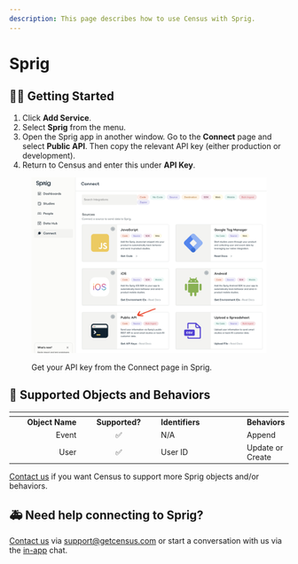 ```yaml
---
description: This page describes how to use Census with Sprig.
---
```


# Sprig

## 🏃‍♀️ Getting Started

1. Click **Add Service**.
2. Select **Sprig** from the menu.
3. Open the Sprig app in another window. Go to the **Connect** page and select **Public API**. Then copy the relevant API key (either production or development).
4. Return to Census and enter this under **API Key**.

<figure><img src="../.gitbook/assets/Screenshot 2023-02-07 at 2.24.55 PM.png" alt=""><figcaption><p>Get your API key from the Connect page in Sprig.</p></figcaption></figure>

## 🔀 Supported Objects and Behaviors

<table data-header-hidden><thead><tr><th width="158" align="right"></th><th width="153" align="center"></th><th width="186"></th><th></th></tr></thead><tbody><tr><td align="right"><strong>Object Name</strong></td><td align="center"><strong>Supported?</strong></td><td><strong>Identifiers</strong></td><td><strong>Behaviors</strong></td></tr><tr><td align="right">Event</td><td align="center">✅</td><td>N/A</td><td>Append</td></tr><tr><td align="right">User</td><td align="center">✅</td><td>User ID</td><td>Update or Create</td></tr></tbody></table>

[Contact us](mailto:support@getcensus.com) if you want Census to support more Sprig objects and/or behaviors.

## 🚑 Need help connecting to Sprig?

[Contact us](mailto:support@getcensus.com) via support@getcensus.com or start a conversation with us via the [in-app](https://app.getcensus.com) chat.
